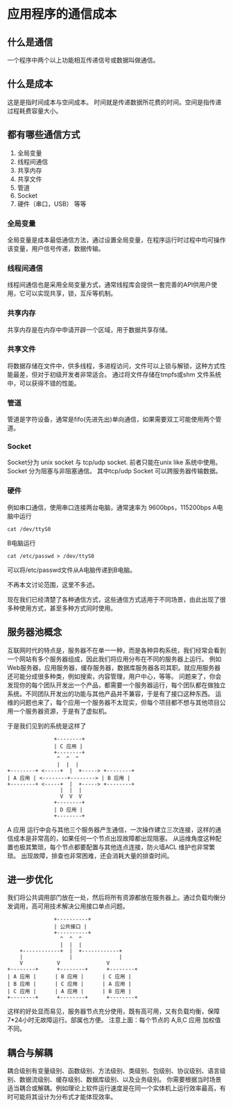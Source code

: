 应用程序的通信成本
=====

什么是通信
-----
一个程序中两个以上功能相互传递信号或数据叫做通信。

什么是成本
-----
这是是指时间成本与空间成本。
时间就是传递数据所花费的时间。空间是指传递过程耗费容量大小。

都有哪些通信方式
-----
1. 全局变量
1. 线程间通信
1. 共享内存
1. 共享文件
1. 管道
1. Socket
1. 硬件（串口，USB）
等等

### 全局变量

全局变量是成本最低通信方法，通过设置全局变量，在程序运行时过程中均可操作该变量，用户信号传递，数据传输。
 
### 线程间通信
线程间通信也是采用全局变量方式，通常线程库会提供一套完善的API供用户使用，它可以实现共享，锁，互斥等机制。

### 共享内存
共享内存是在内存中申请开辟一个区域，用于数据共享存储。

### 共享文件
将数据存储在文件中，供多线程，多进程访问，文件可以上锁与解锁，这种方式性能最差，但对于初级开发者非常适合。
通过将文件存储在tmpfs或shm 文件系统中，可以获得不错的性能。

### 管道
管道是字符设备，通常是fifo(先进先出)单向通信，如果需要双工可能使用两个管道。

### Socket
Socket分为 unix socket 与 tcp/udp socket. 前者只能在unix like 系统中使用。 Socket 分为阻塞与非阻塞通信。
其中tcp/udp Socket 可以跨服务器传输数据。

### 硬件
例如串口通信，使用串口连接两台电脑，通常速率为 9600bps，115200bps
A电脑中运行
```
cat /dev/ttyS0
```
B电脑运行
```
cat /etc/passwd > /dev/ttyS0
```
可以将/etc/passwd文件从A电脑传递到B电脑。

不再本文讨论范围，这里不多述。

现在我们已经清楚了各种通信方式，这些通信方式适用于不同场景，由此出现了很多种使用方式，甚至多种方式同时使用。

服务器池概念
-----
互联网时代的特点是，服务器不在单一一种，而是各种异构系统，我们经常会看到一个网站有多个服务器组成，因此我们将应用分布在不同的服务器上运行。
例如 Web服务器，应用服务器，缓存服务器，数据库服务器各司其职。就应用服务器还可能分成很多种类，例如搜索，内容管理，用户中心，等等。
问题来了，你会发现你的每个团队开发出一个产品，都需要一个服务器运行，每个团队都在做独立系统。不同团队开发出的功能与其他产品并不兼容，于是有了接口这种东西。
运维的问题也来了，每个应用一个服务器不太现实，但每个项目都不想与其他项目公用一个服务器资源，于是有了虚拟机。

于是我们见到的系统是这样了 

```
               +--------+
               | C 应用 |
               +--------+
                ^  ^  ^
                |  |  |
+--------+ <-----+  |  +-----> +--------+
| A 应用 | <--------+--------> | B 应用 |
+--------+ <-----+  |  +-----> +--------+
                 |  |  |
                 V  V  V
               +--------+
               | D 应用 |
               +--------+
```

A 应用 运行中会与其他三个服务器产生通信，一次操作建立三次连接，这样的通信成本是非常高的，如果任何一个节点出现故障都出现阻塞。
从运维角度这种配置也极其繁琐，每个节点都要配置与其他连点连接，防火墙ACL 维护也非常繁琐。
出现故障，排查也非常困难，还会消耗大量的排查时间。

进一步优化
-----
我们将公共调用部门放在一处，然后将所有资源都放在服务器上。通过负载均衡分发调用，高可用技术解决公用接口单点问题。

```
               +----------+
               | 公共接口 |
               +----------+
                 ^  ^  ^
                 |  |  | 
    +------------+  |  +------------+
    |               |               |
    V		    V               V
+--------+      +--------+      +--------+
| A 应用 |      | B 应用 |      | C 应用 |
| B 应用 |      | C 应用 |      | A 应用 |
| C 应用 |      | A 应用 |      | B 应用 |
+--------+      +--------+      +--------+

```

这样的好处显而易见，服务器节点充分使用，既有高可用，又有负载均衡，保障7*24小时无故障运行。部属也方便。
注意上面：每个节点的 A,B,C 应用 加权值不同。
               
耦合与解耦
-----
耦合级别有变量级别、函数级别、方法级别、类级别、包级别、协议级别、语言级别、数据流级别、缓存级别、数据库级别、以及业务级别。
你需要根据当时场景适当耦合或解耦。例如理论上软件运行速度是在同一个实体机上运行效率最高，有时可能将其设计为分布式才能体现效率。


               
